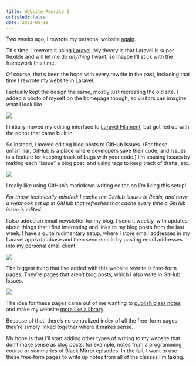 ```yaml
---
title: Website Rewrite 2
unlisted: false
date: 2022-05-19
---
```


Two weeks ago, I rewrote my personal website [again](/rewrite).

This time, I rewrote it using [Laravel](https://laravel.com). My theory is that Laravel is super flexible and will let me do _anything_ I want, so maybe I’ll stick with the framework this time.

Of course, that’s been the hope with every rewrite in the past, including that time I rewrote my website in Laravel.

I actually kept the design the same, mostly just recreating the old site. I added a photo of myself on the homepage though, so visitors can imagine what I look like.

![](/posts/rewrite-2/169405416-c72e6c5a-b52d-4568-ae86-05788fc85a1b.png)

I initially moved my editing interface to [Laravel Filament](https://filamentphp.com), but got fed up with the editor that came built in.

So instead, I moved editing blog posts to GitHub Issues. (For those unfamiliar, GitHub is a place where developers save their code, and Issues is a feature for keeping track of bugs with your code.) I’m abusing Issues by making each “issue” a blog post, and using tags to keep track of drafts, etc.

![](/posts/rewrite-2/169405662-7bab5f60-41e6-42f3-8ebc-e7acc1fa25ba.png)

I really like using GitHub’s markdown writing editor, so I’m liking this setup!

_For those technically-minded: I cache the GitHub issues in Redis, and have a webhook set up in GitHub that refreshes that cache every time a GitHub issue is edited._

I also added an email newsletter for my blog. I send it weekly, with updates about things that I find interesting and links to my blog posts from the last week. I have a quite rudimentary setup, where I store email addresses in my Laravel app’s database and then send emails by pasting email addresses into my personal email client.

![](/posts/rewrite-2/169405928-74847682-28f0-4462-ab37-8ba8f97fa816.png)

The biggest thing that I’ve added with this website rewrite is free-form pages. They’re pages that aren’t blog posts, which I also write in GitHub Issues.

![](/posts/rewrite-2/169406094-413d1025-5202-4c62-914d-66d40dbc8f4d.png)

The idea for these pages came out of me wanting to [publish class notes](/publishing-class-notes) and make my website [more like a library](/library).

Because of that, there’s no centralized index of all the free-form pages: they’re simply linked together where it makes sense.

My hope is that I’ll start adding other types of writing to my website that don’t make sense as blog posts: for example, notes from a programming course or summaries of Black Mirror episodes. In the fall, I want to use these free-form pages to write up notes from all of the classes I’m taking.

